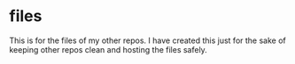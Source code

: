 # files
This is for the files of my other repos. I have created this just for the sake of keeping other repos clean and hosting the files safely.
